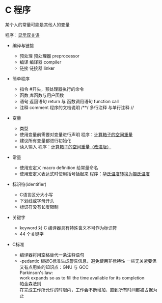 # C 程序

某个人的常量可能是其他人的变量  

程序：[显示双关语](pun.c)

- 编译与链接  
  - 预处理 预处理器 preprocessor
  - 编译 编译器 compiler
  - 链接 链接器 linker
  
- 简单程序
  - 指令 #开头，预处理器执行的命令
  - 函数 库函数与用户函数
  - 语句 返回语句 return 与 函数调用语句 function call
  - 注释 comment 程序的文档说明 /**/ 多行注释 与单行注释 //
  
- 变量
  - 类型
  - 使用变量前需要对变量进行声明
    程序：[计算箱子的空间重量](dweight.c)
  - 建议所有变量都进行初始化
  - 读入输入
    程序：[计算箱子的空间重量（改进版）](dweight2.c)

- 常量
  - 使用宏定义 macro definition 给常量命名
  - 使用宏定义表达式时使用括号括起来
    程序：[华氏温度转换为摄氏温度](celsius.c)

- 标识符(identifier)
  - C语言区分大小写
  - 下划线或字母开头
  - 标识符没有长度限制

- 关键字
  - keyword 对 C 编译器具有特殊含义不可作为标识符
  - 44 个关键字

- C标准
  - 编译器将用空格替代一条注释语句  
  - -pedantic 根据C标准生成警告信息，避免使用非标特性
一些无关紧要但又有点用处的知识点：GNU 与 GCC  
Parkinson's law:  
work expands so as to fill the time available for its completion  
帕金森法则  
在完成工作所允许的时限内，工作会不断增加，直到所有时间都被占据为止
